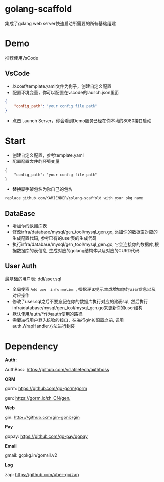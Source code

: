 # golang-scaffold
集成了golang web server快速启动所需要的所有基础组建

# Demo
推荐使用VsCode

## VsCode
* 以conf/template.yaml文件为例子，创建自定义配置
* 配置环境变量，你可以配置在vscode的launch.json里面
```json
{
    "config_path": "your config file path"
}
```
* 点击 Launch Server，你会看到Demo服务已经在你本地的8080接口启动

# Start
* 创建自定义配置，参考template.yaml
* 配置配置文件的环境变量
```
{
    "config_path": "your config file path"
}
```
* 替换脚手架包名为你自己的包名
```
replace github.com/KAMIENDER/golang-scaffold with your pkg name
```
## DataBase
* 增加你的数据库表
* 修改infra/database/mysql/gen_tool/mysql_gen.go, 添加你的数据库对应的生成配置代码, 参考已有的user表的生成代码
* 执行infra/database/mysql/gen_tool/mysql_gen.go, 它会连接你的数据库,根据数据库的表信息, 生成对应的golang结构体以及对应的CURD代码

## User Auth

最基础的用户表: ddl/user.sql
* 全局搜索 `Add user information` , 根据评论提示生成增加你的user信息以及对应操作
* 修改了user.sql之后不要忘记在你的数据库执行对应的建表sql, 然后执行infra/database/mysql/gen_tool/mysql_gen.go来更新你的user结构
* 默认使用/auth/*作为auth使用的路径
* 需要进行用户登入校验的接口，在进行gin的配置之前, 调用auth.WrapHandler方法进行封装
# Dependency
**Auth:**

AuthBoss: https://github.com/volatiletech/authboss

**ORM**

gorm: https://github.com/go-gorm/gorm

gen: https://gorm.io/zh_CN/gen/

**Web**

gin: https://github.com/gin-gonic/gin

**Pay**

gopay: https://github.com/go-pay/gopay

**Email**

gmail: gopkg.in/gomail.v2

**Log**

zap: https://github.com/uber-go/zap